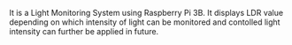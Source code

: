 It is a Light Monitoring System using Raspberry Pi 3B.
It displays LDR value depending on which intensity of light can be monitored and contolled light intensity can further be applied in future.
